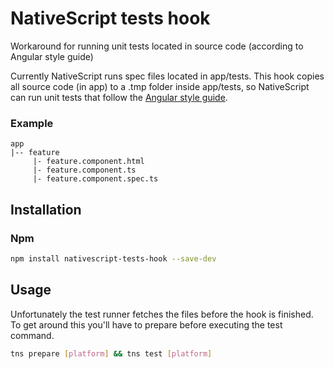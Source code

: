 # NativeScript tests hook
Workaround for running unit tests located in source code (according to Angular style guide)

Currently NativeScript runs spec files located in app/tests. This hook copies all source code (in app) to
a .tmp folder inside app/tests, so NativeScript can run unit tests that follow the [Angular style guide](https://angular.io/docs/ts/latest/guide/style-guide.html).

### Example
~~~
app
|-- feature
     |- feature.component.html
     |- feature.component.ts
     |- feature.component.spec.ts
~~~

## Installation

### Npm

```bash
npm install nativescript-tests-hook --save-dev
```

## Usage
Unfortunately the test runner fetches the files before the hook is finished.
To get around this you'll have to prepare before executing the test command.
```bash
tns prepare [platform] && tns test [platform]
```